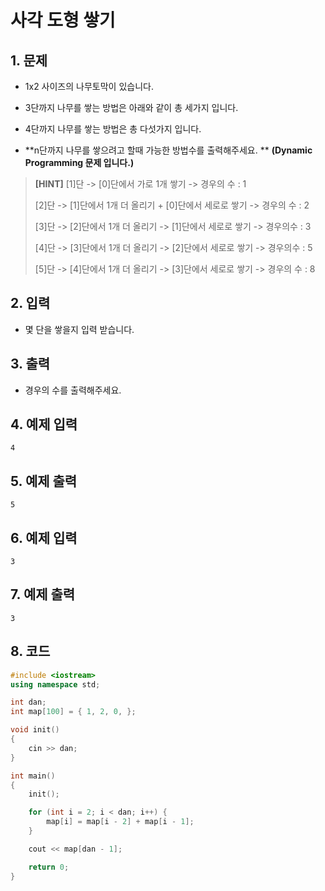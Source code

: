 # 사각 도형 쌓기 #

## 1. 문제

- 1x2 사이즈의 나무토막이 있습니다.
- 3단까지 나무를 쌓는 방법은 아래와 같이 총 세가지 입니다.



- 4단까지 나무를 쌓는 방법은 총 다섯가지 입니다.



- **n단까지 나무를 쌓으려고 할때 가능한 방법수를 출력해주세요. ** **(Dynamic Programming 문제 입니다.)**

> **[HINT]**
> [1]단
> -> [0]단에서 가로 1개 쌓기
> -> 경우의 수 : 1
>
> [2]단
> -> [1]단에서 1개 더 올리기
>  \+ [0]단에서 세로로 쌓기
> -> 경우의 수 : 2
>
> [3]단
> -> [2]단에서 1개 더 올리기
> -> [1]단에서 세로로 쌓기
> -> 경우의수 : 3
>
> [4]단
> -> [3]단에서 1개 더 올리기
> -> [2]단에서 세로로 쌓기
> -> 경우의수 : 5
>
> [5]단
> -> [4]단에서 1개 더 올리기
> -> [3]단에서 세로로 쌓기
> -> 경우의 수 : 8

## 2. 입력
- 몇 단을 쌓을지 입력 받습니다.

## 3. 출력
- 경우의 수를 출력해주세요.

## 4. 예제 입력
```
4
```

## 5. 예제 출력
```
5
```

## 6. 예제 입력

```
3
```

## 7. 예제 출력

```
3
```

## 8. 코드

```c++
#include <iostream>
using namespace std;

int dan;
int map[100] = { 1, 2, 0, };

void init()
{
    cin >> dan;
}

int main()
{
    init();

    for (int i = 2; i < dan; i++) {
        map[i] = map[i - 2] + map[i - 1];
    }

    cout << map[dan - 1];

    return 0;
}

```
